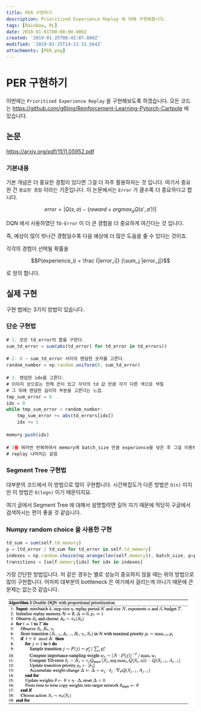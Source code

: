 ```yaml
---
title: PER 구현하기
description: Prioritized Experience Replay 에 대해 구현해봅니다.
tags: [Rainbow, RL]
date: 2018-01-01T00:00:00.000Z
created: '2019-01-25T08:42:07.860Z'
modified: '2019-01-25T14:21:31.564Z'
attachments: [PER.png]
---
```


# PER 구현하기

이번에는 `Prioritized Experience Replay` 을 구현해보도록 하겠습니다.
모든 코드는 <https://github.com/g6ling/Reinforcement-Learning-Pytorch-Cartpole> 에 있습니다.

## 논문
<https://arxiv.org/pdf/1511.05952.pdf>

### 기본내용
기본 개념은 더 중요한 경험이 있다면 그걸 더 자주 활용하자는 것 입니다. 여기서 중요한 건 `중요한 경험` 이라는 기준입니다.
이 논문에서는 `Error` 가 클수록 더 중요하다고 합니다.

$$error= |Q(s,a) - (reward + argmax_aQ(s', a'))|$$

DQN 에서 사용하였던 `TD-Error` 이 더 큰 경험을 더 중요하게 여긴다는 것 입니다. 

즉, 예상이 많이 빗나간 경험일수록 다음 예상에 더 많은 도움을 줄 수 있다는 것이죠.

각각의 경험이 선택될 확률을

$$P(experience_i) = \frac {|error_i|} {\sum_j |error_j|}$$

로 정의 합니다.

## 실제 구현
구현 법에는 3가지 방법이 있습니다.
### 단순 구현법

```js
# 1. 모든 td_error의 합을 구한다.
sum_td_error = sum(abs(td_error) for td_error in td_errors))

# 2. 0 ~ sum_td_error 사이의 랜덤한 숫자를 고른다.
random_number = np.random.uniform(0, sum_td_error) 

# 3. 랜덤한 idx을 고른다.
# 이미지 상으로는 전체 끈이 있고 각각의 td 값 만큼 각기 다른 색으로 색칠
# 그 뒤에 랜덤한 길이의 부분을 고른다는 느낌.
tmp_sum_error = 0
idx = 0
while tmp_sum_error < random_number:
	tmp_sum_error += abs(td_errors[idx])
	idx += 1

memory.push(idx)

# 3을 여러번 반복하여서 memory에 batch_size 만큼 experience을 넣은 후 그걸 이용해서
# replay 나머지는 같음
```

### Segment Tree 구현법
대부분의 코드에서 이 방법으로 많이 구현합니다. 시간복잡도가 다른 방법은 `O(n)` 이지만 이 방법은 `O(logn)` 이기 때문이지요.

여기 글에서 Segment Tree 에 대해서 설명할려면 길어 지기 때문에 적당히 구글에서 검색하시는 편이 좋을 것 같습니다.

### Numpy random choice 을 사용한 구현

```js
td_sum = sum(self.td_memory)
p = [td_error / td_sum for td_error in self.td_memory]
indexes = np.random.choice(np.arange(len(self.memory)), batch_size, p=p)
transitions = [self.memory[idx] for idx in indexes]
```

가장 간단한 방법입니다. 저 같은 경우는 별로 성능이 중요하지 않을 때는 위의 방법으로 많이 구현합니다. 어차피 대부분의 bottleneck 은 여기에서 걸리는게 아니기 때문에 큰 문제는 없는것 같습니다.

![](../attachments/PER.png)
